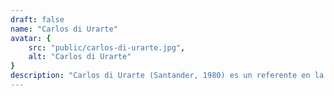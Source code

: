 ```yaml
---
draft: false
name: "Carlos di Urarte"
avatar: {
    src: "public/carlos-di-urarte.jpg",
    alt: "Carlos di Urarte"
}
description: "Carlos di Urarte (Santander, 1980) es un referente en la divulgación de literatura de género en redes sociales. Desde hace 14 años trabaja como asesor editorial y lector profesional. También trabaja como asesor de narrativa para autores y empresas de juegos de mesa, como Redzen. Antes de eso formó parte de la plantilla de la librería Gigamesh de Barcelona. Di Urarte es colaborador de la escuela de escritura Phantastica tanto en su blog como con su curso sobre fantasía grimdark. Ha participado anteriormente como invitado en el Festival 42 y en el Celsius 232, pero esta es la primera vez que acude a una Hispacon. Ha publicado relatos en antologías, pero no ha sido hasta este 2025 que ha publicado su primera novela, Salitre y Cenizas, con El Transbordador."
---
```

